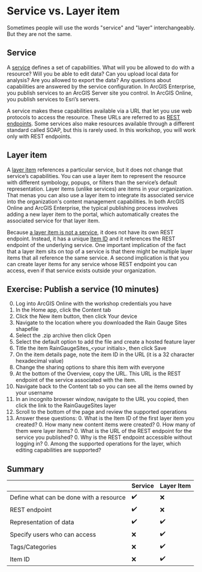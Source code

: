 # Service vs. Layer item

Sometimes people will use the words "service" and "layer" interchangeably. But they are not the same.

## Service
A [service](https://enterprise.arcgis.com/en/server/latest/publish-services/windows/services-in-arcgis-enterprise.htm) defines a set of capabilities. What will you be allowed to do with a resource? Will you be able to edit data? Can you upload local data for analysis? Are you allowed to export the data? Any questions about capabilities are answered by the service configuration. In ArcGIS Enterprise, you publish services to an ArcGIS Server site you control. In ArcGIS Online, you publish services to Esri’s servers.

A service makes these capabilities available via a URL that let you use web protocols to access the resource. These URLs are referred to as [REST endpoints](https://developers.arcgis.com/rest/services-reference/enterprise/get-started-with-the-services-directory.htm). Some services also make resources available through a different standard called SOAP, but this is rarely used. In this workshop, you will work only with REST endpoints.

## Layer item
A [layer item](https://doc.arcgis.com/en/arcgis-online/manage-data/add-items.htm) references a particular service, but it does not change that service’s capabilities. You can use a layer item to represent the resource with different symbology, popups, or filters than the service’s default representation. Layer items (unlike services) are items in your organization. That menas you can also use a layer item to integrate its associated service into the organization's content management capabilities. In both ArcGIS Online and ArcGIS Enterprise, the typical publishing process involves adding a new layer item to the portal, which automatically creates the associated service for that layer item. 

Because [a layer item is not a service](https://www.esri.com/arcgis-blog/products/arcgis-living-atlas/mapping/give-the-rest-a-rest/), it does not have its own REST endpoint. Instead, it has a unique [Item ID](https://developers.arcgis.com/documentation/glossary/item-id/) and it references the REST endpoint of the underlying service. One important implication of the fact that a layer item sits on top of a service is that there might be multiple layer items that all reference the same service. A second implication is that you can create layer items for any service whose REST endpoint you can access, even if that service exists outside your organization.

## Exercise: Publish a service (10 minutes)

0. Log into ArcGIS Online with the workshop credentials you have
0. In the Home app, click the Content tab
0. Click the New item button, then click Your device
0. Navigate to the location where you downloaded the Rain Gauge Sites shapefile
0. Select the .zip archive then click Open
0. Select the default option to add the file and create a hosted feature layer
0. Title the item RainGaugeSites_<your initials\>, then click Save
0. On the item details page, note the item ID in the URL (it is a 32 character hexadecimal value) 
0. Change the sharing options to share this item with everyone
0. At the bottom of the Overview, copy the URL. This URL is the REST endpoint of the service associated with the item.
0. Navigate back to the Content tab so you can see all the items owned by your username
0. In an incognito browser window, navigate to the URL you copied, then click the link to the RainGaugeSites layer
0. Scroll to the bottom of the page and review the supported operations
0. Answer these questions:
    0. What is the Item ID of the first layer item you created?
    0. How many new content items were created? 
    0. How many of them were layer items?
    0. What is the URL of the REST endpoint for the service you published?
    0. Why is the REST endpoint accessible without logging in?
    0. Among the supported operations for the layer, which editing capabilities are supported? 

## Summary

|                                         |	Service	| Layer Item |
| --------------------------------------- | ------- | ---------- |
| Define what can be done with a resource |	✔️      | ❌        |
| REST endpoint                           |	✔️	    | ❌        |
| Representation of data                  |	✔️      | ✔️        |
| Specify users who can access            |	❌      | ✔️        |
| Tags/Categories                         |	❌      | ✔️        |
| Item ID                                 |	❌      | ✔️        |



